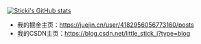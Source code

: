 [![Sticki's GitHub stats](https://github-readme-stats-git-masterrstaa-rickstaa.vercel.app/api/?username=stick-i&theme=vue&count_private=true&show_icons=true)](https://github.com/stick-i)

- 我的掘金主页：https://juejin.cn/user/4182956056773160/posts
- 我的CSDN主页：https://blog.csdn.net/little_stick_i?type=blog

<!--
**stick-i/stick-i** is a ✨ _special_ ✨ repository because its `README.md` (this file) appears on your GitHub profile.

Here are some ideas to get you started:

### Hi there 👋

- 🔭 I’m currently working on ...
- 🌱 I’m currently learning ...
- 👯 I’m looking to collaborate on ...
- 🤔 I’m looking for help with ...
- 💬 Ask me about ...
- 📫 How to reach me: ...
- 😄 Pronouns: ...
- ⚡ Fun fact: ...
-->
